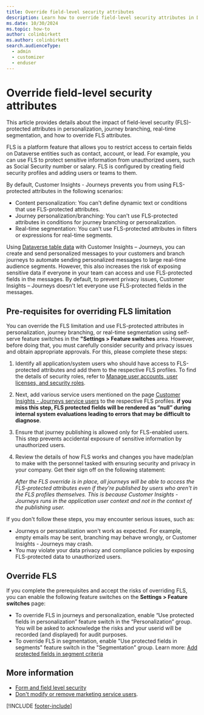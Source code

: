 ```yaml
---
title: Override field-level security attributes
description: Learn how to override field-level security attributes in Dynamics 365 Customer Insights - Journeys.
ms.date: 10/30/2024
ms.topic: how-to
author: colinbirkett
ms.author: colinbirkett
search.audienceType: 
  - admin
  - customizer
  - enduser
---
```


# Override field-level security attributes

This article provides details about the impact of field-level security (FLS)-protected attributes in personalization, journey branching, real-time segmentation, and how to override FLS attributes.

FLS is a platform feature that allows you to restrict access to certain fields on Dataverse entities such as contact, account, or lead. For example, you can use FLS to protect sensitive information from unauthorized users, such as Social Security number or salary. FLS is configured by creating field security profiles and adding users or teams to them.

By default, Customer Insights - Journeys prevents you from using FLS-protected attributes in the following scenarios:

- Content personalization: You can't define dynamic text or conditions that use FLS-protected attributes.
- Journey personalization/branching: You can't use FLS-protected attributes in conditions for journey branching or personalization.
- Real-time segmentation: You can't use FLS-protected attributes in filters or expressions for real-time segments.

Using [Dataverse table data](/power-apps/maker/data-platform/entity-overview) with Customer Insights – Journeys, you can create and send personalized messages to your customers and branch journeys to automate sending personalized messages to large real-time audience segments. However, this also increases the risk of exposing sensitive data if everyone in your team can access and use FLS-protected fields in the messages. By default, to prevent privacy issues, Customer Insights – Journeys doesn't let everyone use FLS-protected fields in the messages.

## Pre-requisites for overriding FLS limitation

You can override the FLS limitation and use FLS-protected attributes in personalization, journey branching, or real-time segmentation using self-serve feature switches in the **"Settings > Feature switches** area. However, before doing that, you must carefully consider security and privacy issues and obtain appropriate approvals. For this, please complete these steps:

1. Identify all application/system users who should have access to FLS-protected attributes and add them to the respective FLS profiles. To find the details of security roles, refer to [Manage user accounts, user licenses, and security roles](admin-users-licenses-roles.md#form-and-field-level-security).

2. Next, add various service users mentioned on the page [Customer Insights - Journeys service users](https://learn.microsoft.com/en-us/dynamics365/customer-insights/journeys/admin-users-licenses-roles#form-and-field-level-security) to the respective FLS profiles. **if you miss this step, FLS protected fields will be rendered as “null” during internal system evaluations leading to errors that may be difficult to diagnose**.
  
3. Ensure that journey publishing is allowed only for FLS-enabled users. This step prevents accidental exposure of sensitive information by unauthorized users.

4. Review the details of how FLS works and changes you have made/plan to make with the personnel tasked with ensuring security and privacy in your company. Get their sign off on the following statement:

    *After the FLS override is in place, all journeys will be able to access the FLS-protected attributes even if they're published by users who aren't in the FLS profiles themselves. This is because Customer Insights - Journeys runs in the application user context and not in the context of the publishing user.*

If you don't follow these steps, you may encounter serious issues, such as:

- Journeys or personalization won't work as expected. For example, empty emails may be sent, branching may behave wrongly, or Customer Insights - Journeys may crash.
- You may violate your data privacy and compliance policies by exposing FLS-protected data to unauthorized users.

## Override FLS 

If you complete the prerequisites and accept the risks of overriding FLS, you can enable the following feature switches on the **Settings > Feature switches** page: 
- To override FLS in journeys and personalization, enable “Use protected fields in personalization” feature switch in the “Personalization” group. You will be asked to acknowledge the risks and your userid will be recorded (and displayed) for audit purposes.
- To override FLS in segmentation, enable "Use protected fields in segments" feature switch in the "Segmentation" group. Learn more: [Add protected fields in segment criteria](protected-fields.md)

## More information

- [Form and field level security](admin-users-licenses-roles.md#form-and-field-level-security)
- [Don't modify or remove marketing service users](admin-users-licenses-roles.md#dont-modify-or-remove-service-users).

[!INCLUDE [footer-include](./includes/footer-banner.md)]
